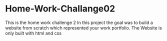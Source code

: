 # Home-Work-Challange02

This is the home work challenge 2
In this project the goal was to build a website from scratch
which represented your work portfolio.
The Website is only built with html and css
